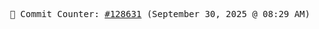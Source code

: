 <p align="center">
    <samp>
        📮 Commit Counter: <a href="https://github.com/Javascript-void0/Javascript-void0/commits/main">#128631</a> (September 30, 2025 @ 08:29 AM)
    </samp>
</p>